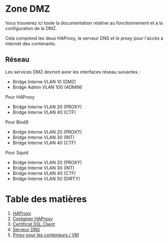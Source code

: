 # Zone DMZ
Vous trouverez ici toute la documentation relative au fonctionnement et à la configuration de la DMZ.

Cela comprend les deux HAProxy, le serveur DNS et le proxy pour l'accès à internet des contenants.

## Réseau
Les services DMZ devront avoir les interfaces réseau suivantes :
- Bridge Interne VLAN 10 (DMZ)
- Bridge Admin VLAN 100 (ADMIN)

Pour HAProxy
- Bridge Interne VLAN 20 (PROXY)
- Bridge Interne VLAN 40 (CTF)

Pour Bind9
- Bridge Interne VLAN 20 (PROXY)
- Bridge Interne VLAN 30 (INT)
- Bridge Interne VLAN 40 (CTF)

Pour Squid
- Bridge Interne VLAN 20 (PROXY)
- Bridge Interne VLAN 30 (INT)
- Bridge Interne VLAN 40 (CTF)
- Bridge Interne VLAN 50 (DIRTY)

# Table des matières
1. [HAProxy](haproxy)
  1. [Container HAProxy](haproxy/haproxy.md)
  2. [Certificat SSL Client](haproxy/certificat_ssl_client.md)
2. [Serveur DNS](dns.md)
3. [Proxy pour les conteneurs / VM](proxy_interne.md)
